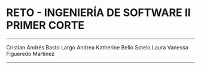 # RETO - INGENIERÍA DE SOFTWARE II PRIMER CORTE

---

Cristian Andrés Basto Largo 
Andrea Katherine Bello Sotelo
Laura Vanessa Figueredo Martinez

---